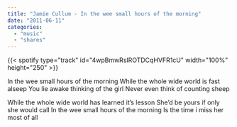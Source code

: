 ```yaml
---
title: "Jamie Cullum - In the wee small hours of the morning"
date: "2011-06-11"
categories:
  - "music"
  - "shares"
---
```


{{< spotify type="track" id="4wpBmwRslROTDCqHVFR1cU" width="100%" height="250" >}}

In the wee small hours of the morning
While the whole wide world is fast alseep
You lie awake thinking of the girl
Never even think of counting sheep

While the whole wide world has learned it’s lesson
She’d be yours if only she would call
In the wee small hours of the morning
Is the time i miss her most of all
